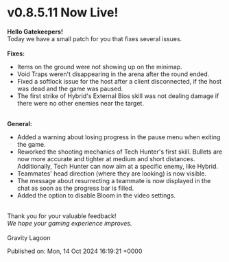 # v0.8.5.11 Now Live!

<b>Hello Gatekeepers!</b><br />Today we have a small patch for you that fixes several issues.<br /><br /><b>Fixes:</b><br /><ul class="bb_ul"><li> Items on the ground were not showing up on the minimap.<br /></li><li> Void Traps weren't disappearing in the arena after the round ended.<br /></li><li> Fixed a softlock issue for the host after a client disconnected, if the host was dead and the game was paused.<br /></li><li> The first strike of Hybrid's External Bios skill was not dealing damage if there were no other enemies near the target.</li></ul><br /><b>General:</b><br /><ul class="bb_ul"><li> Added a warning about losing progress in the pause menu when exiting the game.<br /></li><li> Reworked the shooting mechanics of Tech Hunter's first skill. Bullets are now more accurate and tighter at medium and short distances. Additionally, Tech Hunter can now aim at a specific enemy, like Hybrid.<br /></li><li> Teammates' head direction (where they are looking) is now visible.<br /></li><li> The message about resurrecting a teammate is now displayed in the chat as soon as the progress bar is filled.<br /></li><li> Added the option to disable Bloom in the video settings.</li></ul><br />Thank you for your valuable feedback!<br /><i>We hope your gaming experience improves.</i><br /><br />Gravity Lagoon

Published on: Mon, 14 Oct 2024 16:19:21 +0000